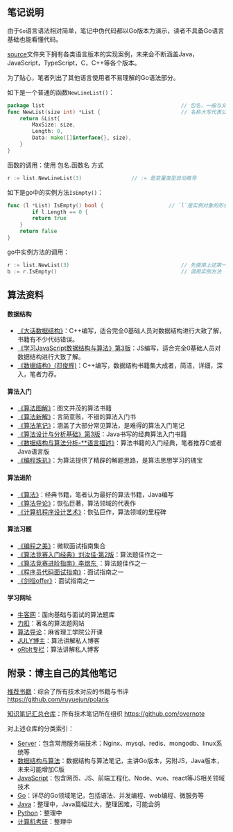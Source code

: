 ## 笔记说明 

由于`Go`语言语法相对简单，笔记中伪代码都以Go版本为演示，读者不具备Go语言基础也能看懂代码。  

[source](https://github.com/overnote/Algorithm/tree/master/sources)文件夹下拥有各类语言版本的实现案例，未来会不断涵盖Java，JavaScript，TypeScript，C，C++等各个版本。  

为了贴心，笔者列出了其他语言使用者不易理解的Go语法部分。 

如下是一个普通的函数`NewLineList()`：
```go
package list                                            // 包名，一般与文件夹名一致
func NewList(size int) *List {	                        // 名称大写代表公有
	return &List{
		MaxSize: size,
		Length: 0,
		Data: make([]interface{}, size),
	}
}
```

函数的调用：使用 包名.函数名 方式
```go
r := list.NewLineList(3)				// := 是变量类型自动推导
```

如下是go中的实例方法`IsEmpty()`：
```go
func (l *List) IsEmpty() bool {		                // `l`是实例对象的形参，相当于其他语言的`this`，`self`。
        if l.Length == 0 {
		return true
	}
	return false
}
```

go中实例方法的调用：
```go
r := list.NewList(3)                                    // 先使用上述第一节的函数生产一个实例对象
b := r.IsEmpty()                                        // 调用实例方法
```


## 算法资料

#### 数据结构

- [《大话数据结构》](https://book.douban.com/subject/6424904/)：C++编写，适合完全0基础人员对数据结构进行大致了解，书籍有不少代码错误。
- [《学习JavaScript数据结构与算法》第3版](https://book.douban.com/subject/26639401/)：JS编写，适合完全0基础人员对数据结构进行大致了解。
- [《数据结构》(邓俊辉)](https://book.douban.com/subject/25859528/)：C++编写，数据结构书籍集大成者，简洁，详细，深入，笔者力荐。

#### 算法入门

- [《算法图解》](https://book.douban.com/subject/26979890/)：图文并茂的算法书籍
- [《算法新解》](https://book.douban.com/subject/26931430/)：言简意赅，不错的算法入门书
- [《算法笔记》](https://book.douban.com/subject/26827295/)：涵盖了大部分常见算法，是难得的算法入门笔记
- [《算法设计与分析基础》第3版](https://book.douban.com/subject/26337727/)：Java书写的经典算法入门书籍
- [《数据结构与算法分析-**语言描述》](https://book.douban.com/subject/1139426/)：算法书籍的入门经典，笔者推荐C或者Java语言版
- [《编程珠玑》](https://book.douban.com/subject/3227098/)：为算法提供了精辟的解题思路，是算法思想学习的瑰宝

#### 算法进阶

- [《算法》](https://book.douban.com/subject/10432347/)：经典书籍，笔者认为最好的算法书籍，Java编写
- [《算法导论》](https://book.douban.com/subject/1885170/)：恢弘巨著，算法领域的代表作
- [《计算机程序设计艺术》](https://book.douban.com/subject/1130500/)：恢弘巨作，算法领域的里程碑

#### 算法习题

- [《编程之美》](https://book.douban.com/subject/3004255/)：微软面试指南集合
- [《算法竞赛入门经典》刘汝佳·第2版](https://book.douban.com/subject/25902102/)：算法题佳作之一
- [《算法竞赛进阶指南》李煜东 ](https://book.douban.com/subject/30136932/)：算法题佳作之一
- [《程序员代码面试指南》](https://book.douban.com/subject/26638586/)：面试指南之一
- [《剑指offer》](https://book.douban.com/subject/27008702/)：面试指南之一

#### 学习网址

- [牛客网](https://www.nowcoder.com/)：面向基础与面试的算法题库
- [力扣](https://leetcode.com/)：著名的算法题网站
- [算法导论](http://open.163.com/special/opencourse/algorithms.html)：麻省理工学院公开课
- [JULY博主](https://blog.csdn.net/v_july_v)：算法讲解私人博客
- [oRblt专栏](https://blog.csdn.net/orbit)：算法讲解私人博客

## 附录：博主自己的其他笔记

[推荐书籍](https://github.com/ruyuejun/polaris)：综合了所有技术对应的书籍与书评 https://github.com/ruyuejun/polaris  

[知识笔记汇总仓库](https://github.com/overnote)：所有技术笔记所在组织 https://github.com/overnote   

对上述仓库的分类索引：  
- [Server](https://github.com/overnote/server)：包含常用服务端技术：Nginx、mysql、redis、mongodb、linux系统等
- [数据结构与算法](https://github.com/overnote/algorithm)：数据结构与算法笔记，主讲Go版本，另附JS，Java版本，未来可能增加C版
- [JavaScript](https://github.com/overnote/javascript)：包含网页、JS、前端工程化、Node、vue、react等JS相关领域技术
- [Go](https://github.com/overnote/golang)：详尽的Go领域笔记，包括语法、并发编程、web编程、微服务等
- [Java](https://github.com/overnote/java)：整理中，Java篇幅过大，整理困难，可能会鸽
- [Python](https://github.com/overnote/python)：整理中
- [计算机考研](https://github.com/overnote/postgraduate)：整理中
